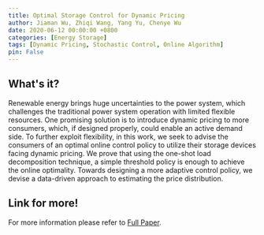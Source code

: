 ```yaml
---
title: Optimal Storage Control for Dynamic Pricing
author: Jiaman Wu, Zhiqi Wang, Yang Yu, Chenye Wu
date: 2020-06-12 00:00:00 +0800
categories: [Energy Storage]
tags: [Dynamic Pricing, Stochastic Control, Online Algorithm]
pin: False
---
```


## What's it?

Renewable energy brings huge uncertainties to the power system, which challenges the traditional power system operation with limited flexible resources. One promising solution is to introduce dynamic pricing to more consumers, which, if designed properly, could enable an active demand side. To further exploit flexibility, in this work, we seek to advise the consumers of an optimal online control policy to utilize their storage devices facing dynamic pricing. We prove that using the one-shot load decomposition technique, a simple threshold policy is enough to achieve the online optimality. Towards designing a more adaptive control policy, we devise a data-driven approach to estimating the price distribution.

## Link for more!
For more information please refer to [Full Paper](https://dl.acm.org/doi/abs/10.1145/3396851.3403507).

